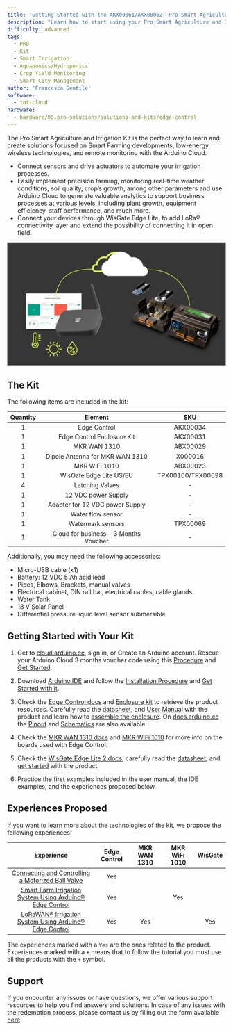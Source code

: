 ```yaml
---
title: 'Getting Started with the AKX00061/AKX00062: Pro Smart Agriculture and Irrigation Kit'
description: "Learn how to start using your Pro Smart Agriculture and Irrigation Kit."
difficulty: advanced
tags:
  - PRO
  - Kit
  - Smart Irrigation
  - Aquaponics/Hydroponics
  - Crop Yield Monitoring
  - Smart City Management
author: 'Francesca Gentile'
software:
  - iot-cloud
hardware:
  - hardware/05.pro-solutions/solutions-and-kits/edge-control
---
```


The Pro Smart Agriculture and Irrigation Kit is the perfect way to learn and create solutions focused on Smart Farming developments, low-energy wireless technologies, and remote monitoring with the Arduino Cloud.

- Connect sensors and drive actuators to automate your irrigation processes.
- Easily implement precision farming, monitoring real-time weather conditions, soil quality, crop’s growth, among other parameters and use Arduino Cloud to generate valuable analytics to support business processes at various levels, including plant growth, equipment efficiency, staff performance, and much more.
- Connect your devices through WisGate Edge Lite, to add LoRa® connectivity layer and extend the possibility of connecting it in open field. 

![Pro Smart Agriculture and Irrigation Kit Main Features](assets/agri-thumb.png)

## The Kit

The following items are included in the kit:

| Quantity |                Element                |        SKU        |
|:--------:|:-------------------------------------:|:-----------------:|
|    1     |             Edge Control              |     AKX00034      |
|    1     |      Edge Control Enclosure Kit       |     AKX00031      |
|    1     |             MKR WAN 1310              |     ABX00029      |
|    1     |    Dipole Antenna for MKR WAN 1310    |      X000016      |
|    1     |             MKR WiFi 1010             |     ABX00023      |
|    1     |        WisGate Edge Lite US/EU        | TPX00100/TPX00098 |
|    4     |            Latching Valves            |         -         |
|    1     |          12 VDC power Supply          |         -         |
|    1     |    Adapter for 12 VDC power Supply    |         -         |
|    1     |           Water flow sensor           |         -         |
|    1     |           Watermark sensors           |     TPX00069      |
|    1     | Cloud for business - 3 Months Voucher |         -         |


Additionally, you may need the following accessories:

* Micro-USB cable (x1)
* Battery: 12 VDC 5 Ah acid lead
* Pipes, Elbows, Brackets, manual valves
* Electrical cabinet, DIN rail bar, electrical cables, cable glands
* Water Tank
* 18 V Solar Panel
* Differential pressure liquid level sensor submersible

## Getting Started with Your Kit

1. Get to [cloud.arduino.cc](https://cloud.arduino.cc/), sign in, or Create an Arduino account. Rescue your Arduino  Cloud 3 months voucher code using this [Procedure](https://docs.arduino.cc/tutorials/generic/cloud-business-voucher-redeem) and [Get Started](https://docs.arduino.cc/arduino-cloud/getting-started/arduino-cloud-for-business).

2. Download [Arduino IDE](https://www.arduino.cc/en/software#future-version-of-the-arduino-ide) and follow the [Installation Procedure](https://docs.arduino.cc/software/ide-v2/tutorials/getting-started/ide-v2-downloading-and-installing) and [Get Started with it](https://docs.arduino.cc/software/ide-v2/tutorials/getting-started-ide-v2).

3. Check the [Edge Control docs](https://docs.arduino.cc/hardware/edge-control) and [Enclosure kit](https://docs.arduino.cc/hardware/enclosure-kit) to retrieve the product resources. Carefully read the [datasheet](https://docs.arduino.cc/resources/datasheets/AKX00034-rev-1-datasheet.pdf), and [User Manual](/tutorials/edge-control/user-manual) with the product and learn how to [assemble the enclosure](https://docs.arduino.cc/tutorials/enclosure-kit/assembly-instructions). On [docs.arduino.cc](http://docs.arduino.cc) the [Pinout](https://docs.arduino.cc/resources/pinouts/AKX00034-full-pinout.pdf) and [Schematics](https://docs.arduino.cc/resources/schematics/AKX00044-schematics.pdf) are also available.

4. Check the [MKR WAN 1310 docs](https://docs.arduino.cc/hardware/mkr-wan-1310) and [MKR WiFi 1010](https://docs.arduino.cc/hardware/mkr-wifi-1010) for more info on the boards used with Edge Control.

5. Check the [WisGate Edge Lite 2 docs](https://docs.arduino.cc/hardware/wisgate-edge-lite-2), carefully read the [datasheet](https://docs.rakwireless.com/Product-Categories/WisGate/RAK7268/Datasheet/), and [get started](https://docs.arduino.cc/tutorials/wisgate-edge-lite-2/getting-started) with the product.

6. Practice the first examples included in the user manual, the IDE examples, and the experiences proposed below.


## Experiences Proposed

If you want to learn more about the technologies of the kit, we propose the following experiences:

|                                                             Experience                                                              | Edge Control | MKR WAN 1310 | MKR WiFi 1010 | WisGate |
|:-----------------------------------------------------------------------------------------------------------------------------------:|:------------:|:------------:|:-------------:|:-------:|
|      [Connecting and Controlling a Motorized Ball Valve](https://docs.arduino.cc/tutorials/edge-control/motorized-ball-valve)       |     Yes      |              |               |         |
| [Smart Farm Irrigation System Using Arduino® Edge Control](https://docs.arduino.cc/tutorials/edge-control/smart-irrigation-system)  |     Yes      |              |      Yes      |         |
| [LoRaWAN® Irrigation System Using Arduino® Edge Control](https://docs.arduino.cc/tutorials/edge-control/smart-irrigation-system-v2) |     Yes      |     Yes      |               |   Yes   |


The experiences marked with a `Yes` are the ones related to the product. Experiences marked with a `+` means that to follow the tutorial you must use all the products with the `+` symbol.



## Support

If you encounter any issues or have questions, we offer various support resources to help you find answers and solutions. In case of any issues with the redemption process, please contact us by filling out the form available [here](https://www.arduino.cc/en/contact-us/).
